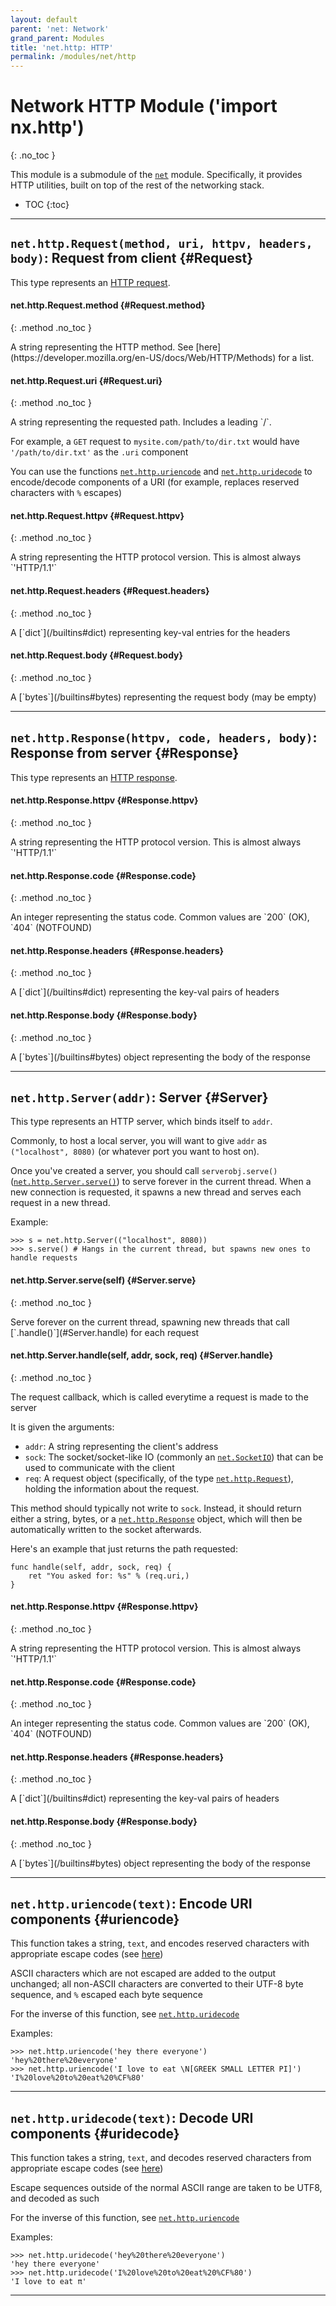 ```yaml
---
layout: default
parent: 'net: Network'
grand_parent: Modules
title: 'net.http: HTTP'
permalink: /modules/net/http
---
```


# Network HTTP Module ('import nx.http')
{: .no_toc }

This module is a submodule of the [`net`](/modules/net) module. Specifically, it provides HTTP utilities, built on top of the rest of the networking stack.


 * TOC
{:toc}

---

## `net.http.Request(method, uri, httpv, headers, body)`: Request from client {#Request}

This type represents an [HTTP request](https://en.wikipedia.org/wiki/Hypertext_Transfer_Protocol#Message_format).


#### net.http.Request.method {#Request.method}
{: .method .no_toc }

<div class="method-text" markdown="1">
A string representing the HTTP method. See [here](https://developer.mozilla.org/en-US/docs/Web/HTTP/Methods) for a list.
</div>

#### net.http.Request.uri {#Request.uri}
{: .method .no_toc }

<div class="method-text" markdown="1">
A string representing the requested path. Includes a leading `/`.

For example, a `GET` request to `mysite.com/path/to/dir.txt` would have `'/path/to/dir.txt'` as the `.uri` component

You can use the functions [`net.http.uriencode`](#uriencode) and [`net.http.uridecode`](#uridecode) to encode/decode components of a URI (for example, replaces reserved characters with `%` escapes)
</div>


#### net.http.Request.httpv {#Request.httpv}
{: .method .no_toc }

<div class="method-text" markdown="1">
A string representing the HTTP protocol version. This is almost always `'HTTP/1.1'`
</div>

#### net.http.Request.headers {#Request.headers}
{: .method .no_toc }

<div class="method-text" markdown="1">
A [`dict`](/builtins#dict) representing key-val entries for the headers
</div>

#### net.http.Request.body {#Request.body}
{: .method .no_toc }

<div class="method-text" markdown="1">
A [`bytes`](/builtins#bytes) representing the request body (may be empty)
</div>

---

## `net.http.Response(httpv, code, headers, body)`: Response from server {#Response}

This type represents an [HTTP response](https://en.wikipedia.org/wiki/Hypertext_Transfer_Protocol#Message_format).

#### net.http.Response.httpv {#Response.httpv}
{: .method .no_toc }

<div class="method-text" markdown="1">
A string representing the HTTP protocol version. This is almost always `'HTTP/1.1'`
</div>


#### net.http.Response.code {#Response.code}
{: .method .no_toc }

<div class="method-text" markdown="1">
An integer representing the status code. Common values are `200` (OK), `404` (NOTFOUND)
</div>

#### net.http.Response.headers {#Response.headers}
{: .method .no_toc }

<div class="method-text" markdown="1">
A [`dict`](/builtins#dict) representing the key-val pairs of headers
</div>


#### net.http.Response.body {#Response.body}
{: .method .no_toc }

<div class="method-text" markdown="1">
A [`bytes`](/builtins#bytes) object representing the body of the response
</div>

---


## `net.http.Server(addr)`: Server {#Server}

This type represents an HTTP server, which binds itself to `addr`.

Commonly, to host a local server, you will want to give `addr` as `("localhost", 8080)` (or whatever port you want to host on).

Once you've created a server, you should call `serverobj.serve()` ([`net.http.Server.serve()`](#Server.serve)) to serve forever in the current thread. When a new connection is requested, it spawns a new thread and serves each request in a new thread.


Example:

```ks
>>> s = net.http.Server(("localhost", 8080))
>>> s.serve() # Hangs in the current thread, but spawns new ones to handle requests
```

#### net.http.Server.serve(self) {#Server.serve}
{: .method .no_toc }

<div class="method-text" markdown="1">
Serve forever on the current thread, spawning new threads that call [`.handle()`](#Server.handle) for each request
</div>

#### net.http.Server.handle(self, addr, sock, req) {#Server.handle}
{: .method .no_toc }

<div class="method-text" markdown="1">
The request callback, which is called everytime a request is made to the server

It is given the arguments:

  * `addr`: A string representing the client's address
  * `sock`: The socket/socket-like IO (commonly an [`net.SocketIO`](/modules/net#SocketIO)) that can be used to communicate with the client
  * `req`: A request object (specifically, of the type [`net.http.Request`](#Request)), holding the information about the request.

This method should typically not write to `sock`. Instead, it should return either a string, bytes, or a [`net.http.Response`](#Response) object, which will then be automatically written to the socket afterwards.

Here's an example that just returns the path requested:

```ks
func handle(self, addr, sock, req) {
    ret "You asked for: %s" % (req.uri,)
}
```

</div>



#### net.http.Response.httpv {#Response.httpv}
{: .method .no_toc }

<div class="method-text" markdown="1">
A string representing the HTTP protocol version. This is almost always `'HTTP/1.1'`
</div>


#### net.http.Response.code {#Response.code}
{: .method .no_toc }

<div class="method-text" markdown="1">
An integer representing the status code. Common values are `200` (OK), `404` (NOTFOUND)
</div>

#### net.http.Response.headers {#Response.headers}
{: .method .no_toc }

<div class="method-text" markdown="1">
A [`dict`](/builtins#dict) representing the key-val pairs of headers
</div>


#### net.http.Response.body {#Response.body}
{: .method .no_toc }

<div class="method-text" markdown="1">
A [`bytes`](/builtins#bytes) object representing the body of the response
</div>

---





## `net.http.uriencode(text)`: Encode URI components {#uriencode}

This function takes a string, `text`, and encodes reserved characters with appropriate escape codes (see [here](https://en.wikipedia.org/wiki/Percent-encoding))


ASCII characters which are not escaped are added to the output unchanged; all non-ASCII characters are converted to their UTF-8 byte sequence, and `%` escaped each byte sequence

For the inverse of this function, see [`net.http.uridecode`](#uridecode)

Examples:

```ks
>>> net.http.uriencode('hey there everyone')
'hey%20there%20everyone'
>>> net.http.uriencode('I love to eat \N[GREEK SMALL LETTER PI]')
'I%20love%20to%20eat%20%CF%80'
```
---

## `net.http.uridecode(text)`: Decode URI components {#uridecode}

This function takes a string, `text`, and decodes reserved characters from appropriate escape codes (see [here](https://en.wikipedia.org/wiki/Percent-encoding))

Escape sequences outside of the normal ASCII range are taken to be UTF8, and decoded as such

For the inverse of this function, see [`net.http.uriencode`](#uriencode)

Examples:

```ks
>>> net.http.uridecode('hey%20there%20everyone')
'hey there everyone'
>>> net.http.uridecode('I%20love%20to%20eat%20%CF%80')
'I love to eat π'
```
---

